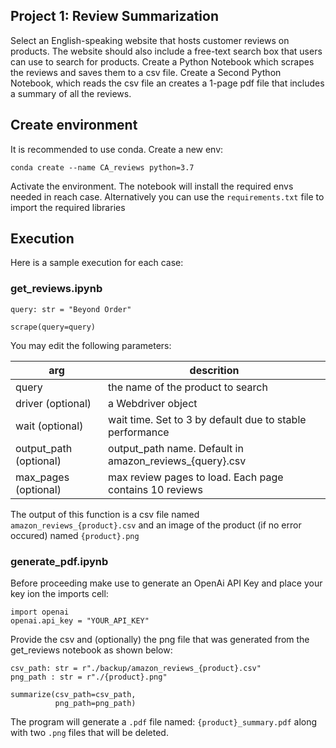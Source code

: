 ## Project 1: Review Summarization

Select an English-speaking website that hosts customer reviews on products. The website should also include 
a free-text search box that users can use to search for products. 
Create a Python Notebook which scrapes the reviews and saves them to a csv file.
Create a Second Python Notebook, which reads the csv file an creates a 1-page pdf file that includes 
a summary of all the reviews.


## Create environment
It is recommended to use conda. Create a new env:

```
conda create --name CA_reviews python=3.7
```

Activate the environment. The notebook will install the required envs needed in reach case.
Alternatively you can use the `requirements.txt` file to import the required libraries 

## Execution
Here is a sample execution for each case:

### get_reviews.ipynb
```
query: str = "Beyond Order"

scrape(query=query)
```

You may edit the following parameters:

| arg                    | descrition                                               |
|------------------------|----------------------------------------------------------|
| query                  | the name of the product to search                        |
| driver (optional)      | a Webdriver object                                       |
| wait (optional)        | wait time. Set to 3 by default due to stable performance |
| output_path (optional) | output_path name. Default in amazon_reviews_{query}.csv  |
| max_pages (optional)   | max review pages to load. Each page contains 10 reviews  |

The output of this function is a csv file named `amazon_reviews_{product}.csv`
and an image of the product (if no error occured) named `{product}.png`

### generate_pdf.ipynb

Before proceeding make use to generate an OpenAi API Key and place your key ion the imports cell:
```
import openai
openai.api_key = "YOUR_API_KEY"
```

Provide the csv and (optionally) the png file that was generated from the get_reviews notebook as shown below:


```
csv_path: str = r"./backup/amazon_reviews_{product}.csv"
png_path : str = r"./{product}.png"

summarize(csv_path=csv_path, 
          png_path=png_path)
```

The program will generate a `.pdf` file named:  `{product}_summary.pdf` along with two `.png` files that will be deleted.

